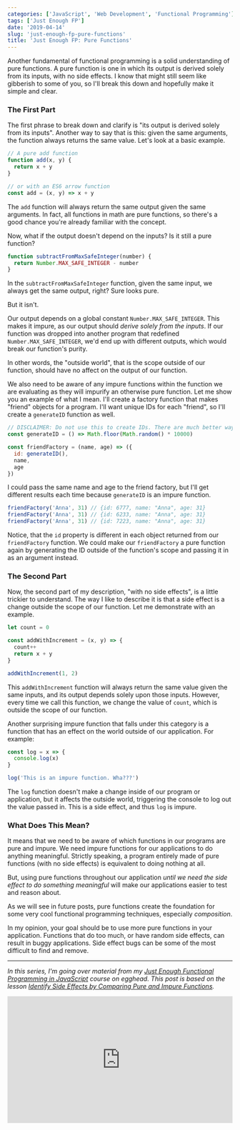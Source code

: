 ```yaml
---
categories: ['JavaScript', 'Web Development', 'Functional Programming']
tags: ['Just Enough FP']
date: '2019-04-14'
slug: 'just-enough-fp-pure-functions'
title: 'Just Enough FP: Pure Functions'
---
```


Another fundamental of functional programming is a solid understanding of pure functions. A pure function is one in which its output is derived solely from its inputs, with no side effects. I know that might still seem like gibberish to some of you, so I'll break this down and hopefully make it simple and clear.

### The First Part

The first phrase to break down and clarify is "its output is derived solely from its inputs". Another way to say that is this: given the same arguments, the function always returns the same value. Let's look at a basic example.

```javascript
// A pure add function
function add(x, y) {
  return x + y
}

// or with an ES6 arrow function
const add = (x, y) => x + y
```

The `add` function will always return the same output given the same arguments. In fact, all functions in math are pure functions, so there's a good chance you're already familiar with the concept.

Now, what if the output doesn't depend on the inputs? Is it still a pure function?

```javascript
function subtractFromMaxSafeInteger(number) {
  return Number.MAX_SAFE_INTEGER - number
}
```

In the `subtractFromMaxSafeInteger` function, given the same input, we always get the same output, right? Sure looks pure.

But it isn't.

Our output depends on a global constant `Number.MAX_SAFE_INTEGER`. This makes it impure, as our output should _derive solely from the inputs_. If our function was dropped into another program that redefined `Number.MAX_SAFE_INTEGER`, we'd end up with different outputs, which would break our function's purity.

In other words, the "outside world", that is the scope outside of our function, should have no affect on the output of our function.

We also need to be aware of any impure functions within the function we are evaluating as they will impurify an otherwise pure function. Let me show you an example of what I mean. I'll create a factory function that makes "friend" objects for a program. I'll want unique IDs for each "friend", so I'll create a `generateID` function as well.

```javascript
// DISCLAIMER: Do not use this to create IDs. There are much better ways. Go find them.
const generateID = () => Math.floor(Math.random() * 10000)

const friendFactory = (name, age) => ({
  id: generateID(),
  name,
  age
})
```

I could pass the same name and age to the friend factory, but I'll get different results each time because `generateID` is an impure function.

```javascript
friendFactory('Anna', 31) // {id: 6777, name: "Anna", age: 31}
friendFactory('Anna', 31) // {id: 6233, name: "Anna", age: 31}
friendFactory('Anna', 31) // {id: 7223, name: "Anna", age: 31}
```

Notice, that the `id` property is different in each object returned from our `friendFactory` function. We could make our `friendFactory` a pure function again by generating the ID outside of the function's scope and passing it in as an argument instead.

### The Second Part

Now, the second part of my description, "with no side effects", is a little trickier to understand. The way I like to describe it is that a side effect is a change outside the scope of our function. Let me demonstrate with an example.

```javascript
let count = 0

const addWithIncrement = (x, y) => {
  count++
  return x + y
}

addWithIncrement(1, 2)
```

This `addWithIncrement` function will always return the same value given the same inputs, and its output depends solely upon those inputs. However, every time we call this function, we change the value of `count`, which is outside the scope of our function.

Another surprising impure function that falls under this category is a function that has an effect on the world outside of our application. For example:

```javascript
const log = x => {
  console.log(x)
}

log('This is an impure function. Wha???')
```

The `log` function doesn't make a change inside of our program or application, but it affects the outside world, triggering the console to log out the value passed in. This is a side effect, and thus `log` is impure.

### What Does This Mean?

It means that we need to be aware of which functions in our programs are pure and impure. We need impure functions for our applications to do anything meaningful. Strictly speaking, a program entirely made of pure functions (with no side effects) is equivalent to doing nothing at all.

But, using pure functions throughout our application _until we need the side effect to do something meaningful_ will make our applications easier to test and reason about.

As we will see in future posts, pure functions create the foundation for some very cool functional programming techniques, especially _composition_.

In my opinion, your goal should be to use more pure functions in your application. Functions that do too much, or have random side effects, can result in buggy applications. Side effect bugs can be some of the most difficult to find and remove.

---

_In this series, I'm going over material from my [Just Enough Functional Programming in JavaScript](https://egghead.io/courses/just-enough-functional-programming-in-javascript) course on egghead. This post is based on the lesson [Identify Side Effects by Comparing Pure and Impure Functions](https://egghead.io/lessons/javascript-identify-side-effects-by-comparing-pure-and-impure-javascript-functions-342b2167)._

<div style="position: relative; overflow: hidden; padding-top: 56.25%;">
  <iframe style="
      position: absolute;
      top: 0;
      left: 0;
      width: 100%;
      height: 100%;
      border: 0;
    "
    src="https://egghead.io/lessons/javascript-identify-side-effects-by-comparing-pure-and-impure-javascript-functions-342b2167/embed" />
</div>